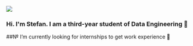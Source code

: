 ![](https://github.com/StefanGarcziu/StefanGarcziu/blob/main/StefanGarcziu_logo.png)

### Hi. I'm Stefan. I am a third-year student of Data Engineering 👋
##№ I’m currently looking for internships to get work experience 🤖
